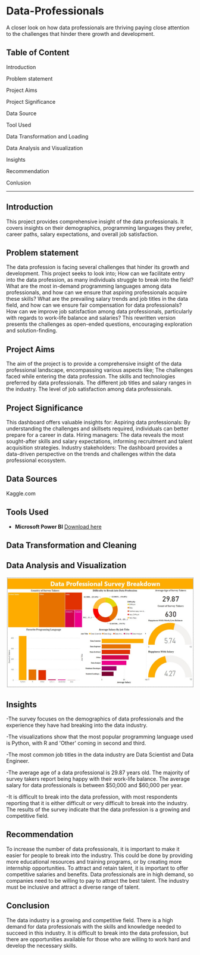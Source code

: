 # Data-Professionals
A closer look on how data professionals are thriving paying close attention to the challenges that hinder there growth and development.

## Table of Content

Introduction

Problem statement

Project Aims

Project Significance

Data Source

Tool Used

Data Transformation and Loading

Data Analysis and Visualization

Insights 

Recommendation

Conlusion
- - -

## Introduction
 This project provides comprehensive insight of the data professionals. 
 It covers insights on their demographics, programming languages they prefer, career paths, salary expectations, and overall job satisfaction.

## Problem statement
The data profession is facing several challenges that hinder its growth and development. 
This project seeks to look into;
How can we facilitate entry into the data profession, as many individuals struggle to break into the field?
What are the most in-demand programming languages among data professionals, and how can we ensure that aspiring professionals acquire these skills?
What are the prevailing salary trends and job titles in the data field, and how can we ensure fair compensation for data professionals?
How can we improve job satisfaction among data professionals, particularly with regards to work-life balance and salaries?
This rewritten version presents the challenges as open-ended questions, encouraging exploration and solution-finding.

## Project Aims
The aim of the project is to provide a comprehensive insight of the data professional landscape, encompassing various aspects like;
The challenges faced while entering the data profession.
The skills and technologies preferred by data professionals.
The different job titles and salary ranges in the industry.
The level of job satisfaction among data professionals.

## Project Significance
This dashboard offers valuable insights for:
Aspiring data professionals: By understanding the challenges and skillsets required, individuals can better prepare for a career in data.
Hiring managers: The data reveals the most sought-after skills and salary expectations, informing recruitment and talent acquisition strategies.
Industry stakeholders: The dashboard provides a data-driven perspective on the trends and challenges within the data professional ecosystem.

## Data Sources 
Kaggle.com

## Tools Used 
- **Microsoft Power BI** [Download here](https://www.microsoft.com/en-us/download/details.aspx?id=58494)

## Data Transformation and Cleaning

## Data Analysis and Visualization

![](DataProfessionalsnew.jpg)

## Insights 
-The survey focuses on the demographics of data professionals and the experience they have had breaking into the data industry.

-The visualizations show that the most popular programming language used is Python, with R and 'Other' coming in second and third. 

-The most common job titles in the data industry are Data Scientist and Data Engineer.

-The average age of a data professional is 29.87 years old. The majority of survey takers report being happy with their work-life balance. The average salary for data professionals is between $50,000 and $60,000 per year.

-It is difficult to break into the data profession, with most respondents reporting that it is either difficult or very difficult to break into the industry.
The results of the survey indicate that the data profession is a growing and competitive field.

## Recommendation

To increase the number of data professionals, it is important to make it easier for people to break into the industry. This could be done by providing more educational resources and training programs, or by creating more internship opportunities.
To attract and retain talent, it is important to offer competitive salaries and benefits. Data professionals are in high demand, so companies need to be willing to pay to attract the best talent.
The industry must be inclusive and attract a diverse range of talent.

## Conclusion 
The data industry is a growing and competitive field. There is a high demand for data professionals with the skills and knowledge needed to succeed in this industry.
It is difficult to break into the data profession, but there are opportunities available for those who are willing to work hard and develop the necessary skills.
